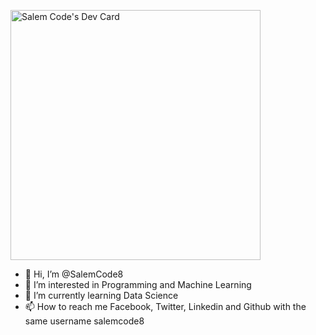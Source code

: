 <a href="https://app.daily.dev/salemcode8"><img src="https://api.daily.dev/devcards/2b0742e5eaf64ce1bdcd8d9161462fc4.png?r=188" width="400" alt="Salem Code's Dev Card"/></a>
- 👋 Hi, I’m @SalemCode8
- 👀 I’m interested in Programming and Machine Learning
- 🌱 I’m currently learning Data Science 
- 📫 How to reach me Facebook, Twitter, Linkedin and Github with the same username salemcode8

<!---
SalemCode8/SalemCode8 is a ✨ special ✨ repository because its `README.md` (this file) appears on your GitHub profile.
You can click the Preview link to take a look at your changes.
--->
